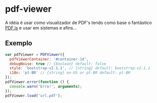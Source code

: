 # pdf-viewer

A idéia é usar como visualizador de PDF's tendo como base o fantástico [PDF.js](http://mozilla.github.io/pdf.js) e usar em sistemas e afins…

## Exemplo
```javascript
var pdfViewer = PDFViewer({
  pdfViewerContainer: '#container-id',
  debugNoise: true // {boolean} default: false
  style: 'bootstrap-v2.1.1', // {string} default: bootstrap-v2.1.1
  i18n: 'pt-BR' // {string} en-US or pt-BR default: pt-BR
});
pdfViewer.error(function () {
  console.warn('Erro!', arguments);
});
pdfViewer.load('url.pdf');
```

